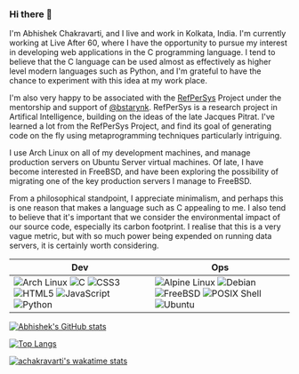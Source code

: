 ### Hi there 👋

I'm Abhishek Chakravarti, and I live and work in Kolkata, India. I'm currently working at Live After 60, where I have the opportunity to pursue my interest in developing web applications in the C programming language. I tend to believe that the C language can be used almost as effectively as higher level modern languages such as Python, and I'm grateful to have the chance to experiment with this idea at my work place.

I'm also very happy to be associated with the [RefPerSys](https://github.com/RefPerSys/RefPerSys) Project under the mentorship and support of [@bstarynk](https://github.com/bstarynk). RefPerSys is a research project in Artifical Intelligence, building on the ideas of the late Jacques Pitrat. I've learned a lot from the RefPerSys Project, and find its goal of generating code on the fly using metaprogramming techniques particularly intriguing.

I use Arch Linux on all of my development machines, and manage production servers on Ubuntu Server virtual machines. Of late, I have become interested in FreeBSD, and have been exploring the possibility of migrating one of the key production servers I manage to FreeBSD.

From a philosophical standpoint, I appreciate minimalism, and perhaps this is one reason that makes a language such as C appealing to me. I also tend to believe that it's important that we consider the environmental impact of our source code, especially its carbon footprint. I realise that this is a very vague metric, but with so much power being expended on running data servers, it is certainly worth considering.

| Dev | Ops |
| --- | --- |
| ![Arch Linux](https://img.shields.io/badge/-Arch%20Linux-1793D1?logo=arch-linux&logoColor=white&style=flat) ![C](https://img.shields.io/badge/-C-A8B9CC?logo=c&logoColor=blue&style=flat) ![CSS3](https://img.shields.io/badge/-CSS3-1572B6?logo=css3&logoColor=blue&style=flat) ![HTML5](https://img.shields.io/badge/-HTML5-E34F26?logo=html5&logoColor=white&style=flat) ![JavaScript](https://img.shields.io/badge/-JavaScript-F7DF1E?logo=javascript&logoColor=white&style=flat) ![Python](https://img.shields.io/badge/-Python-3776AB?logo=python&logoColor=white&style=flat) | ![Alpine Linux](https://img.shields.io/badge/-Alpine%20Linux-0D597F?logo=alpine-linux&logoColor=white&style=flat) ![Debian](https://img.shields.io/badge/-Debian-A81D33?logo=debian&logoColor=white&style=flat) ![FreeBSD](https://img.shields.io/badge/-FreeBSD-AB2B28?logo=freebsd&logoColor=white&style=flat) ![POSIX Shell](https://img.shields.io/badge/-POSIX%20Shell-4EAA25?logo=gnu-bash&logoColor=white&style=flat) ![Ubuntu](https://img.shields.io/badge/-Ubuntu-AB2B28?logo=ubuntu&logoColor=white&style=flat) |




[![Abhishek's GitHub stats](https://github-readme-stats.vercel.app/api?username=achakravarti)](https://github.com/achakravarti/)

[![Top Langs](https://github-readme-stats.vercel.app/api/top-langs/?username=achakravarti&layout=compact)](https://github.com/achakravarti/)

[![achakravarti's wakatime stats](https://github-readme-stats.vercel.app/api/wakatime?username=abhishekc&layout=compact)](https://github.com/achakravarti/)

<!--
**achakravarti/achakravarti** is a ✨ _special_ ✨ repository because its `README.md` (this file) appears on your GitHub profile.

Here are some ideas to get you started:

- 🔭 I’m currently working on ...
- 🌱 I’m currently learning ...
- 👯 I’m looking to collaborate on ...
- 🤔 I’m looking for help with ...
- 💬 Ask me about ...
- 📫 How to reach me: ...
- 😄 Pronouns: ...
- ⚡ Fun fact: ...
-->
